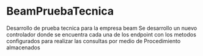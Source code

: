 # BeamPruebaTecnica
 Desarrollo de prueba tecnica para la empresa beam
Se desarrollo un nuevo controlador donde se encuentra cada una de los endpoint con los metodos configurados para realizar las consultas por medio de Procedimiento almacenados
